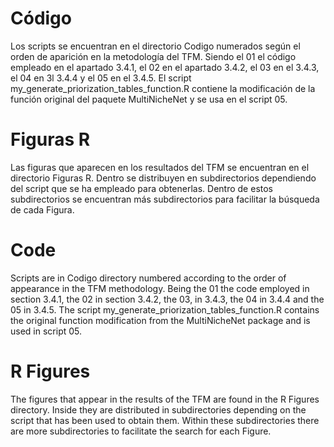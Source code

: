 # Código
Los scripts se encuentran en el directorio Codigo numerados según el orden de aparición en la metodología del TFM. 
Siendo el 01 el código empleado en el apartado 3.4.1, el 02 en el apartado 3.4.2, el 03 en el 3.4.3, el 04 en 3l 3.4.4 y el 05 en el 3.4.5.
El script my_generate_priorization_tables_function.R contiene la modificación de la función original del paquete MultiNicheNet y se usa en el script 05.
# Figuras R
Las figuras que aparecen en los resultados del TFM se encuentran en el directorio Figuras R.
Dentro se distribuyen en subdirectorios dependiendo del script que se ha empleado para obtenerlas. Dentro de estos subdirectorios se encuentran más subdirectorios para facilitar la búsqueda de cada Figura.

# Code
Scripts are in Codigo directory numbered according to the order of appearance in the TFM methodology.
Being the 01 the code employed in section 3.4.1, the 02 in section 3.4.2, the 03, in 3.4.3, the 04 in 3.4.4 and the 05 in 3.4.5.
The script my_generate_priorization_tables_function.R contains the original function modification from the MultiNicheNet package and is used in script 05.
# R Figures
The figures that appear in the results of the TFM are found in the R Figures directory.
Inside they are distributed in subdirectories depending on the script that has been used to obtain them. Within these subdirectories there are more subdirectories to facilitate the search for each Figure.
